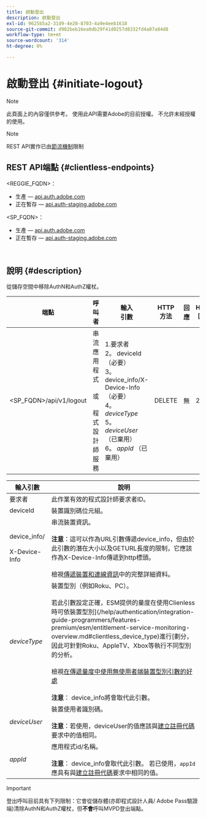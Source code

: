 ```yaml
---
title: 啟動登出
description: 啟動登出
exl-id: 9625b5a2-31d9-4e20-8703-4a9e4eeb1618
source-git-commit: d982beb16ea0db29f41d0257d8332fd4a07a84d8
workflow-type: tm+mt
source-wordcount: '314'
ht-degree: 0%

---
```


# 啟動登出 {#initiate-logout}

>[!NOTE]
>
>此頁面上的內容僅供參考。 使用此API需要Adobe的目前授權。 不允許未經授權的使用。

>[!NOTE]
>
> REST API實作已由[節流機制](/help/authentication/integration-guide-programmers/throttling-mechanism.md)限制

## REST API端點 {#clientless-endpoints}

&lt;REGGIE_FQDN>：

* 生產 — [api.auth.adobe.com](http://api.auth.adobe.com/)
* 正在暫存 — [api.auth-staging.adobe.com](http://api.auth-staging.adobe.com/)

&lt;SP_FQDN>：

* 生產 — [api.auth.adobe.com](http://api.auth.adobe.com/)
* 正在暫存 — [api.auth-staging.adobe.com](http://api.auth-staging.adobe.com/)

</br>

## 說明 {#description}

從儲存空間中移除AuthN和AuthZ權杖。


| 端點 | 呼叫</br>者 | 輸入   </br>引數 | HTTP </br>方法 | 回應 | HTTP </br>回應 |
| --- | --- | --- | --- | --- | --- |
| &lt;SP_FQDN>/api/v1/logout | 串流應用程式</br></br>或</br></br>程式設計師服務 | 1.要求者</br>2。  deviceId （必要）</br>3。  device_info/X-Device-Info （必要）</br>4。  _deviceType_</br> 5。  _deviceUser_ （已棄用）</br>6。  _appId_ （已棄用） | DELETE | 無 | 204 |


| 輸入引數 | 說明 |
|-------------------------------------|---------------------------------------------------------------------------------------------------------------------------------------------------------------------------------------------------------------------------------------------------------------------------------------------------------------------------------------------------------------------------------------------------------------------------------------------------------------------------------------------------------------------------------------------------------------------------------------------------------------------------------------------------------------------|
| 要求者 | 此作業有效的程式設計師要求者ID。 |
| deviceId | 裝置識別碼位元組。 |
| device_info/</br></br>X-Device-Info | 串流裝置資訊。</br></br>**注意**：這可以作為URL引數傳遞device_info，但由於此引數的潛在大小以及GETURL長度的限制，它應該作為X-Device-Info傳遞到http標頭。 </br></br>檢視[傳遞裝置和連線資訊](/help/authentication/integration-guide-programmers/passing-client-information-device-connection-and-application.md)中的完整詳細資料。 |
| _deviceType_ | 裝置型別（例如Roku、PC）。</br></br>若此引數設定正確，ESM提供的量度在使用Clienless時可依裝置型別](/help/authentication/integration-guide-programmers/features-premium/esm/entitlement-service-monitoring-overview.md#clientless_device_type)進行[劃分，因此可針對Roku、AppleTV、Xbox等執行不同型別的分析。</br></br>檢視[在傳遞量度中使用無使用者端裝置型別引數的好處&#x200B;](/help/authentication/notes-technical/benefits-of-using-the-clientless-devicetype-parameter-in-pass-metrics.md)</br></br>**注意**： device_info將會取代此引數。 |
| _deviceUser_ | 裝置使用者識別碼。</br></br>**注意**：若使用，deviceUser的值應該與[建立註冊代碼](/help/authentication/integration-guide-programmers/legacy/rest-api-v1/apis/registration-code-request.md)要求中的值相同。 |
| _appId_ | 應用程式id/名稱。 </br></br>**注意**： device_info會取代此引數。 若已使用，`appId`應具有與[建立註冊代碼](/help/authentication/integration-guide-programmers/legacy/rest-api-v1/apis/registration-code-request.md)要求中相同的值。 |

>[!IMPORTANT]
> 
>登出呼叫目前具有下列限制：它會從儲存體(亦即程式設計人員/ Adobe Pass驗證端)清除AuthN和AuthZ權杖，但&#x200B;**不會**&#x200B;呼叫MVPD登出端點。
